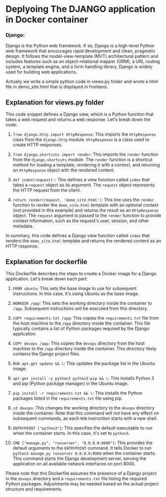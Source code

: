 # Deplyoing The DJANGO application in Docker container
### Django:
Django is the Python web framework. If so, Django is a high-level Python web framework that encourages rapid development and clean, pragmatic design. It follows the model-view-template (MVT) architectural pattern and includes features such as an object-relational mapper (ORM), a URL routing system, a template engine, and a form handling library. Django is widely used for building web applications.

 Actually we write a simple  python code in views.py folder and wrote a html file in demo_site.html that is displayed in frontend.
 ## Explanation for views.py folder

 This code snippet defines a Django view, which is a Python function that takes a web request and returns a web response. Let's break down the code:

1. `from django.http import HttpResponse`: This imports the `HttpResponse` class from the `django.http` module. `HttpResponse` is a class used to create HTTP responses.

2. `from django.shortcuts import render`: This imports the `render` function from the `django.shortcuts` module. The `render` function is a shortcut method for loading a template, rendering it with a context, and returning an `HttpResponse` object with the rendered content.

3. `def index(request):`: This defines a view function called `index` that takes a `request` object as its argument. The `request` object represents the HTTP request from the client.

4. `return render(request, 'demo_site.html')`: This line uses the `render` function to render the `demo_site.html` template with an optional context (not provided in this example) and returns the result as an `HttpResponse` object. The `request` argument is passed to the `render` function to provide context information, such as the request's user, session, and other metadata.

In summary, this code defines a Django view function called `index` that renders the `demo_site.html` template and returns the rendered content as an HTTP response.
 ## Explanation for dockerfile

This Dockerfile describes the steps to create a Docker image for a Django application. Let's break down each part:

1. `FROM ubuntu`: This sets the base image to use for subsequent instructions. In this case, it's using Ubuntu as the base image.

2. `WORKDIR /app`: This sets the working directory inside the container to `/app`. Subsequent instructions will be executed from this directory.

3. `COPY requirements.txt /app`: This copies the `requirements.txt` file from the host machine to the `/app` directory inside the container. This file typically contains a list of Python packages required by the Django application.

4. `COPY devops /app`: This copies the `devops` directory from the host machine to the `/app` directory inside the container. This directory likely contains the Django project files.

5. `RUN apt-get update && \`: This updates the package list in the Ubuntu image.

6. `apt-get install -y python3 python3-pip && \`: This installs Python 3 and pip (Python package manager) in the Ubuntu image.

7. `pip install -r requirements.txt && \`: This installs the Python packages listed in the `requirements.txt` file using pip.

8. `cd devops`: This changes the working directory to the `devops` directory inside the container. Note that this command will not have any effect on subsequent commands, as each `RUN` instruction starts with a new shell.

9. `ENTRYPOINT ["python3"]`: This specifies the default executable to run when the container starts. In this case, it's set to `python3`.

10. `CMD ["manage.py", "runserver", "0.0.0.0:8000"]`: This provides the default arguments to the `ENTRYPOINT` command. It tells Docker to run `python3 manage.py runserver 0.0.0.0:8000` when the container starts. This command starts the Django development server, serving the application on all available network interfaces on port 8000.

Please note that this Dockerfile assumes the presence of a Django project in the `devops` directory and a `requirements.txt` file listing the required Python packages. Adjustments may be needed based on the actual project structure and requirements.

